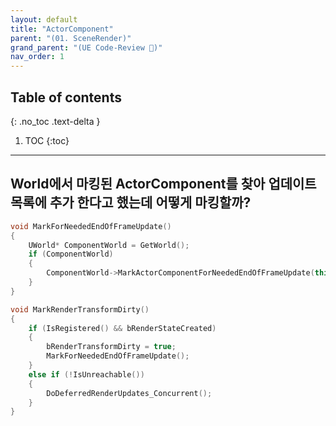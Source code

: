```yaml
---
layout: default
title: "ActorComponent"
parent: "(01. SceneRender)"
grand_parent: "(UE Code-Review 🐳)"
nav_order: 1
---
```


## Table of contents
{: .no_toc .text-delta }

1. TOC
{:toc}

---

## World에서 마킹된 ActorComponent를 찾아 업데이트 목록에 추가 한다고 했는데 어떻게 마킹할까?

```cpp
void MarkForNeededEndOfFrameUpdate()
{
    UWorld* ComponentWorld = GetWorld();
    if (ComponentWorld)
    {
        ComponentWorld->MarkActorComponentForNeededEndOfFrameUpdate(this, RequiresGameThreadEndOfFrameUpdates());
    }
}
```

```cpp
void MarkRenderTransformDirty()
{
    if (IsRegistered() && bRenderStateCreated)
    {
        bRenderTransformDirty = true;
        MarkForNeededEndOfFrameUpdate();
    }
    else if (!IsUnreachable())
    {
        DoDeferredRenderUpdates_Concurrent();
    }
}
```